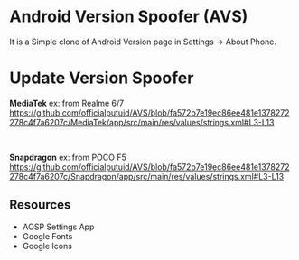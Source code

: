 # Android Version Spoofer (AVS)
It is a Simple clone of Android Version page in Settings → About Phone.

# Update Version Spoofer
**MediaTek** ex: from Realme 6/7
https://github.com/officialputuid/AVS/blob/fa572b7e19ec86ee481e1378272278c4f7a6207c/MediaTek/app/src/main/res/values/strings.xml#L3-L13

<br/>

**Snapdragon** ex: from POCO F5
https://github.com/officialputuid/AVS/blob/fa572b7e19ec86ee481e1378272278c4f7a6207c/Snapdragon/app/src/main/res/values/strings.xml#L3-L13

## Resources
- AOSP Settings App
- Google Fonts
- Google Icons
